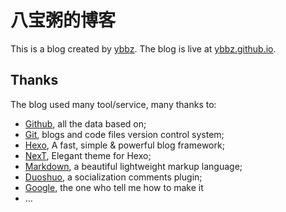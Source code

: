 # 八宝粥的博客

This is a blog created by [ybbz](https://github.com/ybbz). The blog is live at [ybbz.github.io](http://ybbz.github.io/).

## Thanks

The blog used many tool/service, many thanks to:

* [Github](https://github.com/), all the data based on;
* [Git](https://git-scm.com/), blogs and code files version control system;
* [Hexo](https://hexo.io/), A fast, simple & powerful blog framework;
* [NexT](https://github.com/iissnan/hexo-theme-next), Elegant theme for Hexo;
* [Markdown](https://daringfireball.net/projects/markdown/), a beautiful lightweight markup language;
* [Duoshuo](http://duoshuo.com/), a socialization comments plugin;
* [Google](http://google.com), the one who tell me how to make it
* …
